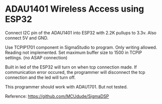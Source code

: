 # ADAU1401 Wireless Access using ESP32

Connect I2C pin of the ADAU1401 into ESP32 with 2.2K pullups to 3.3v. Also connect 5V and GND.

Use TCPIP1701 component in SigmaStudio to program. Only writing allowed. Reading not implemented. Set maximum buffer size to 1500 in TCPIP settings. (no ASAP connection)

Built in led of the ESP32 will turn on when tcp connection made. If communication error occured, the programmer will disconnect the tcp connection and the led will turn off.

This programmer should work with ADAU1701. But not tested.

Reference: https://github.com/MCUdude/SigmaDSP